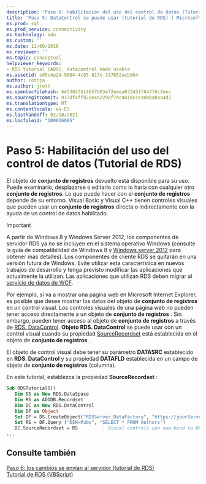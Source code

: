 ```yaml
---
description: 'Paso 5: Habilitación del uso del control de datos (Tutorial de RDS)'
title: 'Paso 5: DataControl se puede usar (tutorial de RDS) | Microsoft Docs'
ms.prod: sql
ms.prod_service: connectivity
ms.technology: ado
ms.custom: ''
ms.date: 11/09/2018
ms.reviewer: ''
ms.topic: conceptual
helpviewer_keywords:
- RDS tutorial [ADO], datacontrol made usable
ms.assetid: ed5c4a24-9804-4c85-817e-317652acb9b4
author: rothja
ms.author: jroth
ms.openlocfilehash: 6453043514657b03e72eeea032451f647f6c2eec
ms.sourcegitcommit: 917df4ffd22e4a229af7dc481dcce3ebba0aa4d7
ms.translationtype: MT
ms.contentlocale: es-ES
ms.lasthandoff: 02/10/2021
ms.locfileid: "100036095"
---
```

# <a name="step-5-datacontrol-is-made-usable-rds-tutorial"></a>Paso 5: Habilitación del uso del control de datos (Tutorial de RDS)
El objeto de **conjunto de registros** devuelto está disponible para su uso. Puede examinarlo, desplazarse o editarlo como lo haría con cualquier otro **conjunto de registros**. Lo que puede hacer con el **conjunto de registros** depende de su entorno. Visual Basic y Visual C++ tienen controles visuales que pueden usar un **conjunto de registros** directa o indirectamente con la ayuda de un control de datos habilitado.  
  
> [!IMPORTANT]
>  A partir de Windows 8 y Windows Server 2012, los componentes de servidor RDS ya no se incluyen en el sistema operativo Windows (consulte la guía de compatibilidad de Windows 8 y [Windows server 2012](https://www.microsoft.com/download/details.aspx?id=27416) para obtener más detalles). Los componentes de cliente RDS se quitarán en una versión futura de Windows. Evite utilizar esta característica en nuevos trabajos de desarrollo y tenga previsto modificar las aplicaciones que actualmente la utilizan. Las aplicaciones que utilizan RDS deben migrar al [servicio de datos de WCF](/dotnet/framework/wcf/).  
  
 Por ejemplo, si va a mostrar una página web en Microsoft Internet Explorer, es posible que desee mostrar los datos del objeto de **conjunto de registros** en un control visual. Los controles visuales de una página web no pueden tener acceso directamente a un objeto de **conjunto de registros** . Sin embargo, pueden tener acceso al objeto de **conjunto de registros** a través de [RDS. DataControl](../../reference/rds-api/datacontrol-object-rds.md). **Objeto RDS. DataControl** se puede usar con un control visual cuando su propiedad [SourceRecordset](../../reference/rds-api/recordset-sourcerecordset-properties-rds.md) está establecida en el objeto de **conjunto de registros** .  
  
 El objeto de control visual debe tener su parámetro **DATASRC** establecido en **RDS. DataControl** y su propiedad **DATAFLD** establecida en un campo de objeto de **conjunto de registros** (columna).  
  
 En este tutorial, establezca la propiedad **SourceRecordset** :  
  
```vb
Sub RDSTutorial5()  
   Dim DS as New RDS.DataSpace  
   Dim RS as ADODB.Recordset  
   Dim DC as New RDS.DataControl  
   Dim DF as Object  
   Set DF = DS.CreateObject("RDSServer.DataFactory", "https://yourServer")  
   Set RS = DF.Query ("DSN=Pubs", "SELECT * FROM Authors")  
   DC.SourceRecordset = RS         ' Visual controls can now bind to DC.  
...  
```  
  
## <a name="see-also"></a>Consulte también  
 [Paso 6: los cambios se envían al servidor (tutorial de RDS)](./step-6-changes-are-sent-to-the-server-rds-tutorial.md)   
 [Tutorial de RDS (VBScript)](./rds-tutorial-vbscript.md)